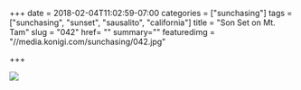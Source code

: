 +++
date = 2018-02-04T11:02:59-07:00
categories = ["sunchasing"]
tags = ["sunchasing", "sunset", "sausalito", "california"]
title = "Son Set on Mt. Tam"
slug = "042"
href= ""
summary=""
featuredimg = "//media.konigi.com/sunchasing/042.jpg"

+++

<img src="//media.konigi.com/sunchasing/042.jpg" />
